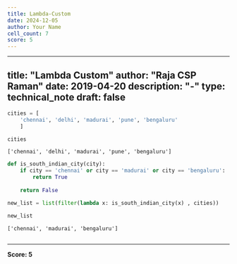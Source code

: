 ```yaml
---
title: Lambda-Custom
date: 2024-12-05
author: Your Name
cell_count: 7
score: 5
---
```


---
title: "Lambda Custom"
author: "Raja CSP Raman"
date: 2019-04-20
description: "-"
type: technical_note
draft: false
---

```python
cities = [
    'chennai', 'delhi', 'madurai', 'pune', 'bengaluru'
    ]
```


```python
cities
```




    ['chennai', 'delhi', 'madurai', 'pune', 'bengaluru']




```python
def is_south_indian_city(city):
    if city == 'chennai' or city == 'madurai' or city == 'bengaluru':
        return True
    
    return False
```


```python
new_list = list(filter(lambda x: is_south_indian_city(x) , cities))
```


```python
new_list
```




    ['chennai', 'madurai', 'bengaluru']




```python

```


---
**Score: 5**